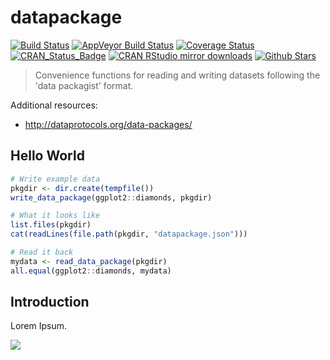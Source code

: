# datapackage

[![Build Status](https://travis-ci.org/ropensci/datapackage.svg?branch=master)](https://travis-ci.org/ropensci/datapackage)
[![AppVeyor Build Status](https://ci.appveyor.com/api/projects/status/github/ropensci/datapackage?branch=master&svg=true)](https://ci.appveyor.com/project/jeroenooms/datapackage)
[![Coverage Status](https://codecov.io/github/ropensci/datapackage/coverage.svg?branch=master)](https://codecov.io/github/ropensci/datapackage?branch=master)
[![CRAN_Status_Badge](http://www.r-pkg.org/badges/version/datapackage)](http://cran.r-project.org/package=datapackage)
[![CRAN RStudio mirror downloads](http://cranlogs.r-pkg.org/badges/datapackage)](http://cran.r-project.org/web/packages/datapackage/index.html)
[![Github Stars](https://img.shields.io/github/stars/ropensci/datapackage.svg?style=social&label=Github)](https://github.com/ropensci/datapackage)

> Convenience functions for reading and writing datasets following the 'data packagist' format.

Additional resources:

 - http://dataprotocols.org/data-packages/

## Hello World

```r
# Write example data
pkgdir <- dir.create(tempfile())
write_data_package(ggplot2::diamonds, pkgdir)

# What it looks like
list.files(pkgdir)
cat(readLines(file.path(pkgdir, "datapackage.json")))

# Read it back
mydata <- read_data_package(pkgdir)
all.equal(ggplot2::diamonds, mydata)
```

## Introduction

Lorem Ipsum.

[![](http://ropensci.org/public_images/github_footer.png)](http://ropensci.org)
